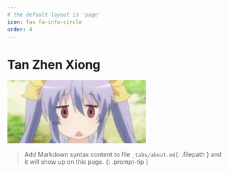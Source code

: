 ```yaml
---
# the default layout is 'page'
icon: fas fa-info-circle
order: 4
---
```


# Tan Zhen Xiong

![](/assets/images/Test.png)


> Add Markdown syntax content to file `_tabs/about.md`{: .filepath } and it will show up on this page.
{: .prompt-tip }
